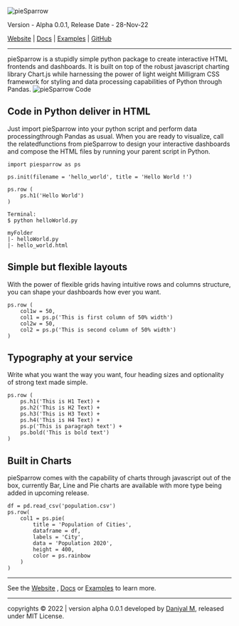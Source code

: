![pieSparrow](https://piesparrow.itsdaniyalm.com/images/logo_small.png)

Version - Alpha 0.0.1, Release Date - 28-Nov-22

[Website](https://piesparrow.itsdaniyalm.com) | [Docs](https://piesparrow.itsdaniyalm.com/docs.html) | [Examples](https://piesparrow.itsdaniyalm.com/examples.html) | [GitHub](https://github.com/itsdaniyalm/piesparrow)

---
pieSparrow is a stupidly simple python package to create interactive HTML frontends and dashboards. It is built on top of the robust javascript charting library Chart.js while harnessing the power of light weight Milligram CSS framework for styling and data processing capabilities of Python through Pandas.
![pieSparrow Code](https://piesparrow.itsdaniyalm.com/images/header.png)

## Code in Python deliver in HTML
Just import pieSparrow into your python script and perform data processingthrough Pandas as usual. When you are ready to visualize, call the relatedfunctions from pieSparrow to design your interactive dashboards and compose the HTML files by running your parent script in Python.

```
import piesparrow as ps

ps.init(filename = 'hello_world', title = 'Hello World !')

ps.row (
    ps.h1('Hello World')
)
```
```
Terminal:
$ python helloWorld.py
```
```
myFolder
|- helloWorld.py
|- hello_world.html
```

## Simple but flexible layouts
With the power of flexible grids having intuitive rows and columns structure, you can shape your dashboards how ever you want.

```
ps.row (
    col1w = 50,
    col1 = ps.p('This is first column of 50% width')
    col2w = 50,
    col2 = ps.p('This is second column of 50% width')
)
```
## Typography at your service
Write what you want the way you want, four heading sizes and optionality of strong text made simple.

```
ps.row (
    ps.h1('This is H1 Text) +
    ps.h2('This is H2 Text) +
    ps.h3('This is H3 Text) +
    ps.h4('This is H4 Text) +
    ps.p('This is paragraph text') +
    ps.bold('This is bold text')
)
```
## Built in Charts
pieSparrow comes with the capability of charts through javascript out of the box, currently Bar, Line and Pie charts are available with more type being added in upcoming release.
```
df = pd.read_csv('population.csv')
ps.row(
    col1 = ps.pie(
        title = 'Population of Cities',
        dataframe = df,
        labels = 'City',
        data = 'Population 2020',
        height = 400,
        color = ps.rainbow
    )
)
```
---
See the [Website](https://piesparrow.itsdaniyalm.com) , [Docs](https://piesparrow.itsdaniyalm.com/docs.html) or [Examples](https://piesparrow.itsdaniyalm.com/examples.html) to learn more.

---
copyrights © 2022 | version alpha 0.0.1 developed by [Daniyal M](https://itsdaniyalm.com), released under MIT License.

